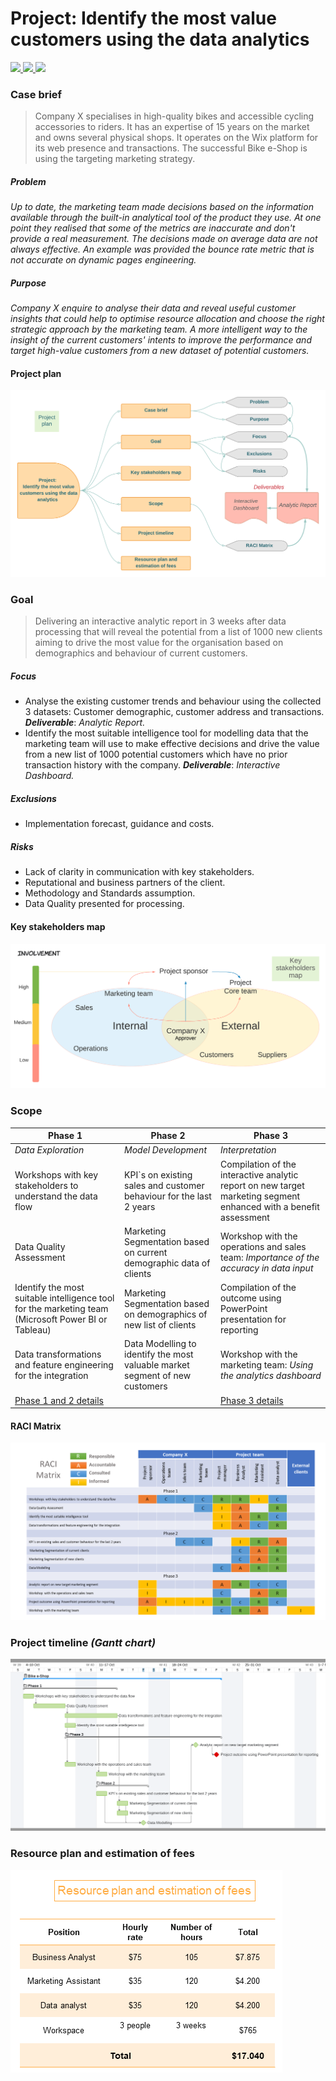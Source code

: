 # Project: Identify the most value customers using the data analytics
 <a href="https://www.lucidchart.com/pages/">
		<img src="https://img.shields.io/badge/Lucidchart-orange?style=plastic&logo=WeightsAndBiases&logoColor=white" />
	</a>
 <a href="https://www.wrike.com/">
		<img src="https://img.shields.io/badge/Wrike-white?style=plastic&logo=Linode&logoColor=green" />
	</a>
 <a href="https://office.live.com/start/powerpoint.aspx">
		<img src="https://img.shields.io/badge/Microsoft_PowerPoint-B7472A?style=plastic&logo=microsoft-powerpoint&logoColor=white" />
	</a>
 
### Case brief
>Company X specialises in high-quality bikes and accessible cycling accessories to riders. It has an expertise of 15 years on the market and owns several physical shops. It operates on the Wix platform for its web presence and transactions. The successful Bike e-Shop is using the targeting marketing strategy.

##### Problem
_Up to date, the marketing team made decisions based on the information available through the built-in analytical tool of the product they use. At one point they realised that some of the metrics are inaccurate and don't provide a real measurement. The decisions made on average data are not always effective. An example was provided the bounce rate metric that is not accurate on dynamic pages engineering._

##### Purpose
_Company X enquire to analyse their data and reveal useful customer insights that could help to optimise resource allocation and choose the right strategic approach by the marketing team. A more intelligent way to the insight of the current customers' intents to improve the performance and target high-value customers from a new dataset of potential customers._

#### Project plan
![Project plan](project_plan.png)

### Goal
>Delivering an interactive analytic report in 3 weeks after data processing that will reveal the potential from a list of 1000 new clients aiming to drive the most value for the organisation based on demographics and behaviour of current customers.

##### Focus
- Analyse the existing customer trends and behaviour using the collected 3 datasets: Customer demographic, customer address and transactions.
***Deliverable***: *Analytic Report.*
- Identify the most suitable intelligence tool for modelling data that the marketing team will use to make effective decisions and drive the value from a new list of 1000 potential customers which have no prior transaction history with the company.
***Deliverable***: *Interactive Dashboard.*

##### Exclusions
- Implementation forecast, guidance and costs.

##### Risks
- Lack of clarity in communication with key stakeholders.
- Reputational and business partners of the client.
- Methodology and Standards assumption.
- Data Quality presented for processing.

#### Key stakeholders map
![Stakeholders map](stakeholders_map.png)

### Scope

| Phase 1 | Phase 2 | Phase 3 |
| ------- | ------- | ------- |
| _Data Exploration_ | _Model Development_ | _Interpretation_ |
|  Workshops with key stakeholders to understand the data flow | KPI`s on existing sales and customer behaviour for the last 2 years |  Compilation of the interactive analytic report on new target marketing segment enhanced with a benefit assessment |
|Data Quality Assessment | Marketing Segmentation based on current demographic data of clients | Workshop with the operations and sales team: _Importance of the accuracy in data input_ | 
Identify the most suitable intelligence tool for the marketing team (Microsoft Power BI or Tableau) | Marketing Segmentation based on demographics of new list of clients | Compilation of the outcome using PowerPoint presentation for reporting | 
 | Data transformations and feature engineering for the integration | Data Modelling to identify the most valuable market segment of new customers | Workshop with the marketing team: _Using the analytics dashboard_ |
| [Phase 1 and 2 details](https://github.com/VladRomanciuc/Personal/blob/9a83c14fbd85bfaf0c6a9b96526161f3cb9bf954/Business%20Intelligence/Bike%20E-Shop/README.md) | | [Phase 3 details](https://github.com/VladRomanciuc/Personal/blob/6851e81d23e0d98aca5311193112d584db796075/Business%20Analysis/Bike%20E-Shop/README.md)|

#### RACI Matrix
![RACI Matrix](RACI_Matrix.png)

### Project timeline _(Gantt chart)_
![Timeline chart](timeline.png)

### Resource plan and estimation of fees
![Resource plan](resource_plan.png)
